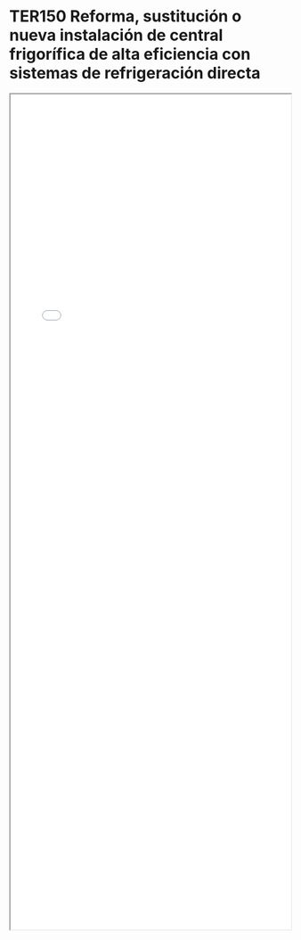 
# TER150  Reforma, sustitución o nueva instalación de central frigorífica de alta eficiencia con sistemas de refrigeración directa

<iframe src="../TER150  Reforma, sustitución o nueva instalación de central frigorífica de alta eficiencia con sistemas de refrigeración directa.pdf" width="100%" height="1500px"></iframe>

